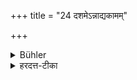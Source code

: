 +++
title = "24 दशमेऽन्नाद्यकामम्"

+++

<details><summary>Bühler</summary>

24. A person desirous of food in his tenth year,
</details>

<details><summary>हरदत्त-टीका</summary>

## सूत्रम्
दशमेऽन्नाद्यकामम् ॥ २४॥
</details>
